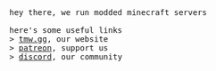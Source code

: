 <p float="left">
    <samp>
      hey there, we run modded minecraft servers
      <br>
      <br>
      here's some useful links
      <br>
      > <a href="https://tmw.gg">tmw.gg</a>, our website
      <br>
      > <a href="https://patreon.com/TeamTMW">patreon</a>, support us
      <br>
      > <a href="https://discord.gg/ModdedWarehouse">discord</a>, our community
      </samp>
</p>
